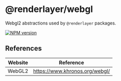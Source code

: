 # @renderlayer/webgl

Webgl2 abstractions used by `@renderlayer` packages.

[![NPM version][npm-badge]][npm-url]

## References

| Website | Reference                      |
| ------- | ------------------------------ |
| WebGL2  | https://www.khronos.org/webgl/ |

[npm-badge]: https://img.shields.io/npm/v/@renderlayer/webgl
[npm-url]: https://www.npmjs.com/package/@renderlayer/webgl

